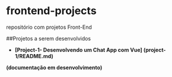 # frontend-projects
repositório com projetos Front-End


##Projetos a serem desenvolvidos

- **[Project-1- Desenvolvendo um Chat App com Vue] (project-1/README.md)**

**(documentação em desenvolvimento)**